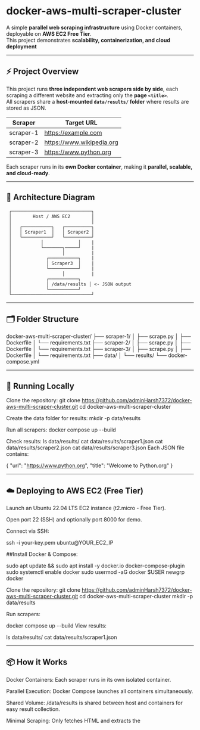# docker-aws-multi-scraper-cluster

A simple **parallel web scraping infrastructure** using Docker containers, deployable on **AWS EC2 Free Tier**.  
This project demonstrates **scalability, containerization, and cloud deployment**


---


## ⚡ Project Overview

This project runs **three independent web scrapers side by side**, each scraping a different website and extracting only the **page `<title>`**.  
All scrapers share a **host-mounted `data/results/` folder** where results are stored as JSON.

| Scraper | Target URL |
|---------|------------|
| scraper-1 | https://example.com |
| scraper-2 | https://www.wikipedia.org |
| scraper-3 | https://www.python.org |

Each scraper runs in its **own Docker container**, making it **parallel, scalable, and cloud-ready**.


---


## 🧩 Architecture Diagram

     ┌──────────────────────────────┐
     │        Host / AWS EC2        │
     │                              │
     │   ┌───────────┐   ┌──────────┐
     │   │ Scraper1  │   │ Scraper2 │
     │   └───────────┘   └──────────┘
     │           │             │    |
     │           └───────┐─────┘    |  
     │                   │          |
     │             ┌───────────┐    |
     │             │ Scraper3  │    |
     │             └───────────┘    |
     │                   │          |
     │             ┌───────────┐
     │             │ /data/results │ <- JSON output
     │             └───────────┘
     └──────────────────────────────┘


---


## 🗂️ Folder Structure

docker-aws-multi-scraper-cluster/
├── scraper-1/
│ ├── scrape.py
│ ├── Dockerfile
│ └── requirements.txt
├── scraper-2/
│ ├── scrape.py
│ ├── Dockerfile
│ └── requirements.txt
├── scraper-3/
│ ├── scrape.py
│ ├── Dockerfile
│ └── requirements.txt
├── data/
│ └── results/
└── docker-compose.yml


---


## 🚀 Running Locally

Clone the repository:
git clone https://github.com/adminHarsh7372/docker-aws-multi-scraper-cluster.git
cd docker-aws-multi-scraper-cluster

Create the data folder for results:
mkdir -p data/results

Run all scrapers:
docker compose up --build

Check results:
ls data/results/
cat data/results/scraper1.json
cat data/results/scraper2.json
cat data/results/scraper3.json
Each JSON file contains:

{
  "url": "https://www.python.org",
  "title": "Welcome to Python.org"
}


---



## ☁️ Deploying to AWS EC2 (Free Tier)
Launch an Ubuntu 22.04 LTS EC2 instance (t2.micro - Free Tier).

Open port 22 (SSH) and optionally port 8000 for demo.

Connect via SSH:

ssh -i your-key.pem ubuntu@YOUR_EC2_IP

##Install Docker & Compose:

sudo apt update && sudo apt install -y docker.io docker-compose-plugin
sudo systemctl enable docker
sudo usermod -aG docker $USER
newgrp docker


Clone the repository:
git clone https://github.com/adminHarsh7372/docker-aws-multi-scraper-cluster.git
cd docker-aws-multi-scraper-cluster
mkdir -p data/results

Run scrapers:

docker compose up --build
View results:

ls data/results/
cat data/results/scraper1.json


---


## 📦 How it Works
Docker Containers: Each scraper runs in its own isolated container.

Parallel Execution: Docker Compose launches all containers simultaneously.

Shared Volume: /data/results is shared between host and containers for easy result collection.

Minimal Scraping: Only fetches HTML and extracts the <title> tag using requests + regex.

##This project demonstrates:

Containerized scraping workflows

Parallel and scalable scraper execution

AWS Cloud deployment using Free Tier


---


## 🏷️ Tech Stack
Python 3.11

Docker + Docker Compose

AWS EC2 Free Tier (Ubuntu 22.04 LTS)

Requests library for HTTP fetches

Minimal regex-based HTML parsing


